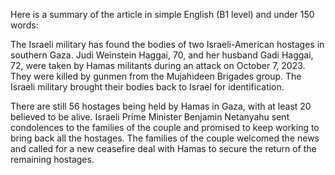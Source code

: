 Here is a summary of the article in simple English (B1 level) and under 150 words:

The Israeli military has found the bodies of two Israeli-American hostages in southern Gaza. Judi Weinstein Haggai, 70, and her husband Gadi Haggai, 72, were taken by Hamas militants during an attack on October 7, 2023. They were killed by gunmen from the Mujahideen Brigades group. The Israeli military brought their bodies back to Israel for identification.

There are still 56 hostages being held by Hamas in Gaza, with at least 20 believed to be alive. Israeli Prime Minister Benjamin Netanyahu sent condolences to the families of the couple and promised to keep working to bring back all the hostages. The families of the couple welcomed the news and called for a new ceasefire deal with Hamas to secure the return of the remaining hostages.